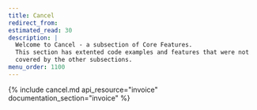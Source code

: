```yaml
---
title: Cancel
redirect_from:
estimated_read: 30
description: |
  Welcome to Cancel - a subsection of Core Features.
  This section has extented code examples and features that were not
  covered by the other subsections.
menu_order: 1100
---
```


{% include cancel.md api_resource="invoice" documentation_section="invoice" %}

